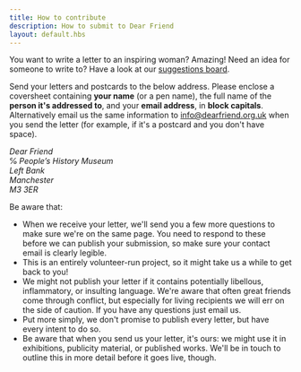 ```yaml
---
title: How to contribute
description: How to submit to Dear Friend
layout: default.hbs
---
```

You want to write a letter to an inspiring woman? Amazing! Need an idea for someone to write to? Have a look at our [suggestions board](https://trello.com/b/hQfWPHpV/women-to-write-about).

Send your letters and postcards to the below address.  Please enclose a coversheet containing **your name** (or a pen name), the full name of the **person it's addressed to**, and your **email address**, in **block capitals**. Alternatively email us the same information to [info@dearfriend.org.uk](mailto:info@dearfriend.org.uk) when you send the letter (for example, if it's a postcard and you don't have space).

<address>
  Dear Friend<br>
  ℅ People’s History Museum<br>
  Left Bank<br>
  Manchester<br>
  M3 3ER
</address>

Be aware that:

 * When we receive your letter, we'll send you a few more questions to make sure we're on the same page. You need to respond to these before we can publish your submission, so make sure your contact email is clearly legible.
 * This is an entirely volunteer-run project, so it might take us a while to get back to you!
 * We might not publish your letter if it contains potentially libellous, inflammatory, or insulting language. We're aware that often great friends come through conflict, but especially for living recipients we will err on the side of caution. If you have any questions just email us.
 * Put more simply, we don't promise to publish every letter, but have every intent to do so.
 * Be aware that when you send us your letter, it's ours: we might use it in exhibitions, publicity material, or published works. We'll be in touch to outline this in more detail before it goes live, though.

